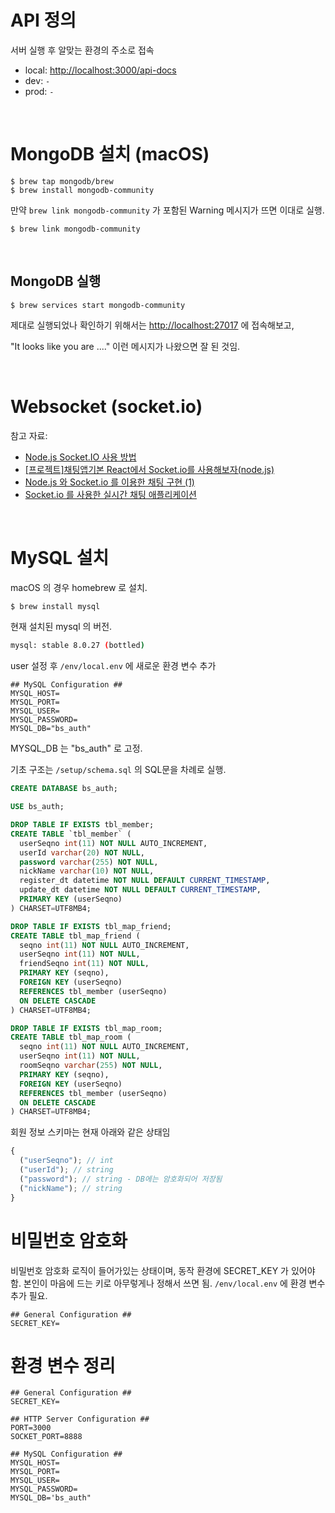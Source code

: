 # API 정의

서버 실행 후 알맞는 환경의 주소로 접속

- local: [http://localhost:3000/api-docs](http://localhost:3000/api-docs)
- dev: `-`
- prod: `-`

<br/>

# MongoDB 설치 (macOS)

```
$ brew tap mongodb/brew
$ brew install mongodb-community
```

만약 `brew link mongodb-community` 가 포함된 Warning 메시지가 뜨면 이대로 실행.

```
$ brew link mongodb-community
```

<br/>

## MongoDB 실행

```
$ brew services start mongodb-community
```

제대로 실행되었나 확인하기 위해서는 [http://localhost:27017](http://localhost:27017) 에 접속해보고,

"It looks like you are ...." 이런 메시지가 나왔으면 잘 된 것임.

<br/>

# Websocket (socket.io)

참고 자료:

- [Node.js Socket.IO 사용 방법](https://jsikim1.tistory.com/165)
- [[프로젝트]채팅앱기본 React에서 Socket.io를 사용해보자(node.js)](https://coding-hwije.tistory.com/24)
- [Node.js 와 Socket.io 를 이용한 채팅 구현 (1)](https://berkbach.com/node-js%EC%99%80-socket-io%EB%A5%BC-%EC%9D%B4%EC%9A%A9%ED%95%9C-%EC%B1%84%ED%8C%85-%EA%B5%AC%ED%98%84-1-cb215954847b)
- [Socket.io 를 사용한 실시간 채팅 애플리케이션](https://poiemaweb.com/nodejs-socketio)

<br/>

# MySQL 설치

macOS 의 경우 homebrew 로 설치.

```bash
$ brew install mysql
```

현재 설치된 mysql 의 버전.

```bash
mysql: stable 8.0.27 (bottled)
```

user 설정 후 `/env/local.env` 에 새로운 환경 변수 추가

```
## MySQL Configuration ##
MYSQL_HOST=
MYSQL_PORT=
MYSQL_USER=
MYSQL_PASSWORD=
MYSQL_DB="bs_auth"
```

MYSQL_DB 는 "bs_auth" 로 고정.

기초 구조는 `/setup/schema.sql` 의 SQL문을 차례로 실행.

```sql
CREATE DATABASE bs_auth;

USE bs_auth;

DROP TABLE IF EXISTS tbl_member;
CREATE TABLE `tbl_member` (
  userSeqno int(11) NOT NULL AUTO_INCREMENT,
  userId varchar(20) NOT NULL,
  password varchar(255) NOT NULL,
  nickName varchar(10) NOT NULL,
  register_dt datetime NOT NULL DEFAULT CURRENT_TIMESTAMP,
  update_dt datetime NOT NULL DEFAULT CURRENT_TIMESTAMP,
  PRIMARY KEY (userSeqno)
) CHARSET=UTF8MB4;

DROP TABLE IF EXISTS tbl_map_friend;
CREATE TABLE tbl_map_friend (
  seqno int(11) NOT NULL AUTO_INCREMENT,
  userSeqno int(11) NOT NULL,
  friendSeqno int(11) NOT NULL,
  PRIMARY KEY (seqno),
  FOREIGN KEY (userSeqno)
  REFERENCES tbl_member (userSeqno)
  ON DELETE CASCADE
) CHARSET=UTF8MB4;

DROP TABLE IF EXISTS tbl_map_room;
CREATE TABLE tbl_map_room (
  seqno int(11) NOT NULL AUTO_INCREMENT,
  userSeqno int(11) NOT NULL,
  roomSeqno varchar(255) NOT NULL,
  PRIMARY KEY (seqno),
  FOREIGN KEY (userSeqno)
  REFERENCES tbl_member (userSeqno)
  ON DELETE CASCADE
) CHARSET=UTF8MB4;
```

회원 정보 스키마는 현재 아래와 같은 상태임

```ts
{
  ("userSeqno"); // int
  ("userId"); // string
  ("password"); // string - DB에는 암호화되어 저장됨
  ("nickName"); // string
}
```

# 비밀번호 암호화

비밀번호 암호화 로직이 들어가있는 상태이며, 동작 환경에 SECRET_KEY 가 있어야 함. 본인이 마음에 드는 키로 아무렇게나 정해서 쓰면 됨. `/env/local.env` 에 환경 변수 추가 필요.

```
## General Configuration ##
SECRET_KEY=
```

# 환경 변수 정리

```
## General Configuration ##
SECRET_KEY=

## HTTP Server Configuration ##
PORT=3000
SOCKET_PORT=8888

## MySQL Configuration ##
MYSQL_HOST=
MYSQL_PORT=
MYSQL_USER=
MYSQL_PASSWORD=
MYSQL_DB='bs_auth"
```

